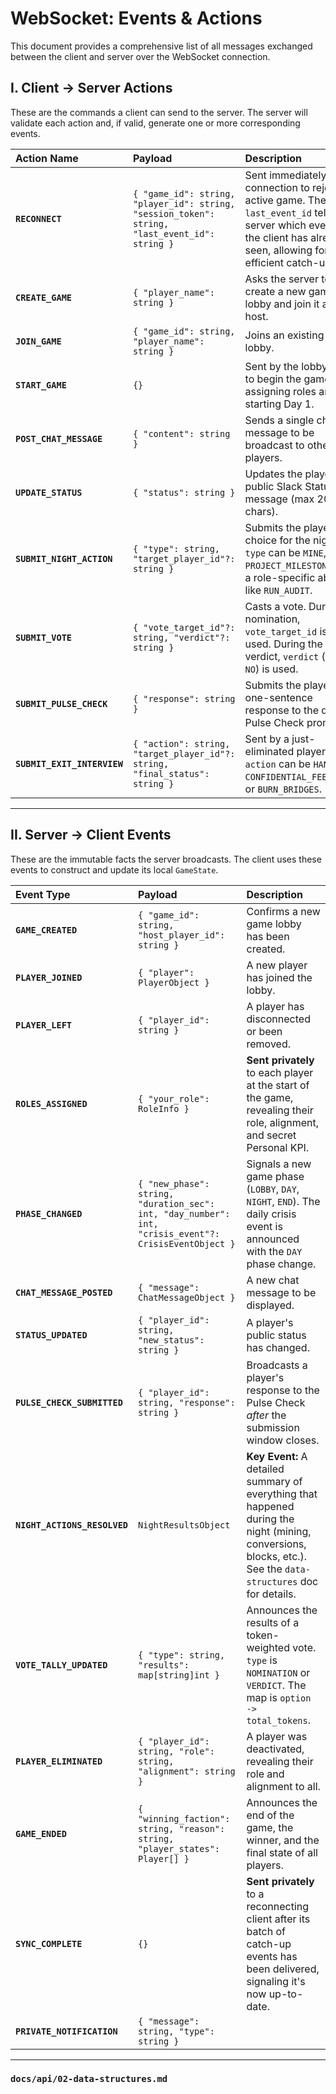 # WebSocket: Events & Actions

This document provides a comprehensive list of all messages exchanged between the client and server over the WebSocket connection.

## I. Client → Server Actions

These are the commands a client can send to the server. The server will validate each action and, if valid, generate one or more corresponding events.

| Action Name | Payload | Description |
| :--- | :--- | :--- |
| **`RECONNECT`** | `{ "game_id": string, "player_id": string, "session_token": string, "last_event_id": string }` | Sent immediately upon connection to rejoin an active game. The `last_event_id` tells the server which events the client has already seen, allowing for an efficient catch-up. |
| **`CREATE_GAME`** | `{ "player_name": string }` | Asks the server to create a new game lobby and join it as the host. |
| **`JOIN_GAME`** | `{ "game_id": string, "player_name": string }` | Joins an existing game lobby. |
| **`START_GAME`** | `{}` | Sent by the lobby host to begin the game, assigning roles and starting Day 1. |
| **`POST_CHAT_MESSAGE`**| `{ "content": string }` | Sends a single chat message to be broadcast to other players. |
| **`UPDATE_STATUS`**| `{ "status": string }` | Updates the player's public Slack Status message (max 20 chars). |
| **`SUBMIT_NIGHT_ACTION`**| `{ "type": string, "target_player_id"?: string }` | Submits the player's choice for the night. `type` can be `MINE`, `PROJECT_MILESTONES`, or a role-specific ability like `RUN_AUDIT`. |
| **`SUBMIT_VOTE`** | `{ "vote_target_id"?: string, "verdict"?: string }` | Casts a vote. During nomination, `vote_target_id` is used. During the verdict, `verdict` (`YES` or `NO`) is used. |
| **`SUBMIT_PULSE_CHECK`**| `{ "response": string }` | Submits the player's one-sentence response to the daily Pulse Check prompt. |
| **`SUBMIT_EXIT_INTERVIEW`**| `{ "action": string, "target_player_id"?: string, "final_status": string }` | Sent by a just-eliminated player. `action` can be `HANDOFF`, `CONFIDENTIAL_FEEDBACK`, or `BURN_BRIDGES`. |

---

## II. Server → Client Events

These are the immutable facts the server broadcasts. The client uses these events to construct and update its local `GameState`.

| Event Type | Payload | Description |
| :--- | :--- | :--- |
| **`GAME_CREATED`** | `{ "game_id": string, "host_player_id": string }` | Confirms a new game lobby has been created. |
| **`PLAYER_JOINED`** | `{ "player": PlayerObject }` | A new player has joined the lobby. |
| **`PLAYER_LEFT`** | `{ "player_id": string }` | A player has disconnected or been removed. |
| **`ROLES_ASSIGNED`** | `{ "your_role": RoleInfo }` | **Sent privately** to each player at the start of the game, revealing their role, alignment, and secret Personal KPI. |
| **`PHASE_CHANGED`** | `{ "new_phase": string, "duration_sec": int, "day_number": int, "crisis_event"?: CrisisEventObject }` | Signals a new game phase (`LOBBY`, `DAY`, `NIGHT`, `END`). The daily crisis event is announced with the `DAY` phase change. |
| **`CHAT_MESSAGE_POSTED`**| `{ "message": ChatMessageObject }` | A new chat message to be displayed. |
| **`STATUS_UPDATED`** | `{ "player_id": string, "new_status": string }` | A player's public status has changed. |
| **`PULSE_CHECK_SUBMITTED`**| `{ "player_id": string, "response": string }` | Broadcasts a player's response to the Pulse Check *after* the submission window closes. |
| **`NIGHT_ACTIONS_RESOLVED`**| `NightResultsObject` | **Key Event:** A detailed summary of everything that happened during the night (mining, conversions, blocks, etc.). See the `data-structures` doc for details. |
| **`VOTE_TALLY_UPDATED`**| `{ "type": string, "results": map[string]int }` | Announces the results of a token-weighted vote. `type` is `NOMINATION` or `VERDICT`. The map is `option -> total_tokens`. |
| **`PLAYER_ELIMINATED`** | `{ "player_id": string, "role": string, "alignment": string }` | A player was deactivated, revealing their role and alignment to all. |
| **`GAME_ENDED`** | `{ "winning_faction": string, "reason": string, "player_states": Player[] }` | Announces the end of the game, the winner, and the final state of all players. |
| **`SYNC_COMPLETE`** | `{}` | **Sent privately** to a reconnecting client after its batch of catch-up events has been delivered, signaling it's now up-to-date. |
| **`PRIVATE_NOTIFICATION`**| `{ "message": string, "type": string }` |
---

### `docs/api/02-data-structures.md`
